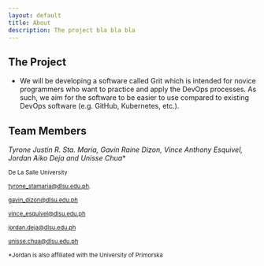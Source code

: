 ```yaml
---
layout: default
title: About
description: The project bla bla bla
---
```


## The Project

- We will be developing a software called Grit which is intended for novice programmers who want to practice and apply the DevOps processes. As such, we aim for the software to be easier to use compared to existing DevOps software (e.g. GitHub, Kubernetes, etc.). 


## Team Members

**Tyrone Justin R. Sta. Maria, Gavin Raine Dizon, Vince Anthony Esquivel, Jordan Aiko Deja* and Unisse Chua**

<sup>De La Salle University</sup>

<sup>[tyrone_stamaria@dlsu.edu.ph](mailto:tyrone_stamaria@dlsu.edu.ph).</sup>

<sup>[gavin_dizon@dlsu.edu.ph](mailto:gavin_dizon@dlsu.edu.ph)</sup>

<sup>[vince_esquivel@dlsu.edu.ph](mailto:vince_esquivel@dlsu.edu.ph)</sup>

<sup>[jordan.deja@dlsu.edu.ph](mailto:jordan.deja@dlsu.edu.ph)</sup>

<sup>[unisse.chua@dlsu.edu.ph](mailto:unisse.chua@dlsu.edu.ph)</sup>
  
<sup>*Jordan is also affiliated with the University of Primorska</sup>


